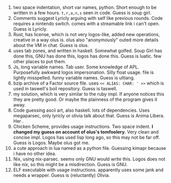 1. two space indentation, short var names, python.
   Short enough to be written in a few hours.
   `t,r,a,n,s` seen in code.
   Guess is soup girl.
2. Comments suggest Lyricly arguing with self like previous rounds.
   Code requires a nintendo switch. comes with a streamable link i can't open.
   Guess is Lyricly.
3. Rust, has license, which is not very logos-like,
   added new operations, creative in a way olus is.
   olus also "anonymously" outed more details about the VM in chat.
   Guess is olus.
4. uses tab zones, and written in haskell. Somewhat golfed.
   Soup Girl has done this, GNU has done this, logos has done this.
   Guess is luatic. few other places to put them.
5. Js, long variable names. Tab user.
   Some knowledge of APL. Purposefully awkward logos impersonation.
   Silly float usage. file is lightly misspelled. funny variable names.
   Guess is ultlang. 
6. bzip archive of a Factor source file.
   uses `<< ALIAS: CHAR: ' >>` which is used in taswell's boil repository.
   Guess is taswell.
7. my solution, which is very similar to the ruby impl.
   If anyone notices this they are pretty good.
   Or maybe the plainness of the program gives it away.
8. Code guessing ascii art, also haskell. lots of dependencies.
   Uses megaparsec, only lyricly or olivia talk about that.
   Guess is Anima Libera. Her .
9. Chicken Scheme, provides usage instructions. Two space indent.
   **I changed my guess on account of olus's tomfoolery.** Very clean and concise impl.
   Logos has used lisp long ago, so this may not be far off.
   Guess is Logos. Maybe olus got me.
10. a cute approach in lua named as a python file.
    Guessing kimapr because i have no other idea.
11. Nix, using nix-parsec. seems only GNU would write this.
    Logos does not like nix, so this might be a misdirection.
    Guess is GNU.
12. ELF executable with usage instructions.
    apparently uses some jank and needs a wrapper.
    Guess is (reluctantly) Olivia.
